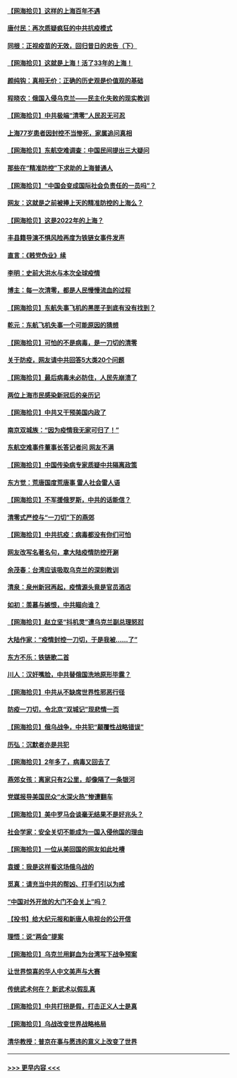 #### [【网海拾贝】这样的上海百年不遇](../pages/nsc993/n13692603.md?t=04040711) 
#### [唐付民：再次质疑疯狂的中共抗疫模式](../pages/nsc993/n13691971.md?t=04040711) 
#### [同根：正视疫苗的无效，回归昔日的忠告（下）](../pages/nsc993/n13688756.md?t=04040711) 
#### [【网海拾贝】这就是上海！活了33年的上海！](../pages/nsc993/n13688654.md?t=04040711) 
#### [颜纯钩：真相无价：正确的历史观是价值观的基础](../pages/nsc993/n13688555.md?t=04040711) 
#### [程晓农：俄国入侵乌克兰——民主化失败的现实教训](../pages/nsc993/n13686006.md?t=04040711) 
#### [【网海拾贝】中共极端“清零”人民忍无可忍](../pages/nsc993/n13685914.md?t=04040711) 
#### [上海77岁患者因封控不当惨死，家属追问真相](../pages/nsc993/n13685891.md?t=04040711) 
#### [【网海拾贝】东航空难调查：中国民间提出三大疑问](../pages/nsc993/n13683137.md?t=04040711) 
#### [那些在“精准防控”下求助的上海普通人](../pages/nsc993/n13683088.md?t=04040711) 
#### [【网海拾贝】“中国会变成国际社会负责任的一员吗”？](../pages/nsc993/n13680707.md?t=04040711) 
#### [网友：这就是之前被捧上天的精准防控的上海么？](../pages/nsc993/n13680287.md?t=04040711) 
#### [【网海拾贝】这是2022年的上海？](../pages/nsc993/n13678253.md?t=04040711) 
#### [丰县籍导演不惧风险再度为铁链女事件发声](../pages/nsc993/n13678215.md?t=04040711) 
#### [直言：《贱党伪业》续](../pages/nsc993/n13678056.md?t=04040711) 
#### [李明：史前大洪水与本次全球疫情](../pages/nsc993/n13677332.md?t=04040711) 
#### [博主：每一次清零，都是人民慢慢流血的过程](../pages/nsc993/n13676078.md?t=04040711) 
#### [【网海拾贝】东航失事飞机的黑匣子到底有没有找到？](../pages/nsc993/n13676034.md?t=04040711) 
#### [乾元：东航飞机失事一个可能原因的猜想](../pages/nsc993/n13675834.md?t=04040711) 
#### [【网海拾贝】可怕的不是病毒，是一刀切的清零](../pages/nsc993/n13674403.md?t=04040711) 
#### [关于防疫，网友请中共回答5大类20个问题](../pages/nsc993/n13674318.md?t=04040711) 
#### [【网海拾贝】最后病毒未必防住，人民先崩溃了](../pages/nsc993/n13672307.md?t=04040711) 
#### [两位上海市民感染新冠后的亲历记](../pages/nsc993/n13672217.md?t=04040711) 
#### [【网海拾贝】中共又干预美国内政了](../pages/nsc993/n13669564.md?t=04040711) 
#### [南京双城族：“因为疫情我无家可归了！”](../pages/nsc993/n13669511.md?t=04040711) 
#### [东航空难事件董事长答记者问 网友不满](../pages/nsc993/n13669436.md?t=04040711) 
#### [【网海拾贝】中国传染病专家质疑中共隔离政策](../pages/nsc993/n13667190.md?t=04040711) 
#### [东方觉：荒唐国度荒唐事 雷人社会雷人语](../pages/nsc993/n13666926.md?t=04040711) 
#### [【网海拾贝】不军援俄罗斯，中共的话能信？](../pages/nsc993/n13664594.md?t=04040711) 
#### [清零式严控与“一刀切”下的燕郊](../pages/nsc993/n13664450.md?t=04040711) 
#### [【网海拾贝】中共抗疫：病毒都没有你们可怕](../pages/nsc993/n13662063.md?t=04040711) 
#### [网友改写名著名句，拿大陆疫情防控开涮](../pages/nsc993/n13661999.md?t=04040711) 
#### [余茂春：台湾应该吸取乌克兰的深刻教训](../pages/nsc993/n13661829.md?t=04040711) 
#### [清泉：泉州新冠再起，疫情源头竟是官员酒店](../pages/nsc993/n13660898.md?t=04040711) 
#### [如初：羡慕与嫉恨，中共瞄向谁？](../pages/nsc993/n13660773.md?t=04040711) 
#### [【网海拾贝】赵立坚“抖机灵”遭乌克兰副总理怒怼](../pages/nsc993/n13659660.md?t=04040711) 
#### [大陆作家：“疫情封控一刀切，于是我被……了”](../pages/nsc993/n13659323.md?t=04040711) 
#### [东方不乐：铁链歌二首](../pages/nsc993/n13659123.md?t=04040711) 
#### [川人：汉奸嘴脸，中共替俄国洗地原形毕露？](../pages/nsc993/n13657995.md?t=04040711) 
#### [【网海拾贝】中共从不缺席世界性邪恶行径](../pages/nsc993/n13657799.md?t=04040711) 
#### [防疫一刀切，令北京“双城记”现悲情一页](../pages/nsc993/n13657746.md?t=04040711) 
#### [【网海拾贝】俄乌战争，中共犯“颠覆性战略错误”](../pages/nsc993/n13655760.md?t=04040711) 
#### [历弘：沉默者亦是共犯](../pages/nsc993/n13652799.md?t=04040711) 
#### [【网海拾贝】2年多了，病毒又回去了](../pages/nsc993/n13652629.md?t=04040711) 
#### [燕郊女孩：离家只有2公里，却像隔了一条银河](../pages/nsc993/n13652450.md?t=04040711) 
#### [党媒报导美国民众“水深火热”惨遭翻车](../pages/nsc993/n13649966.md?t=04040711) 
#### [【网海拾贝】美中罗马会谈毫无结果不是好兆头？](../pages/nsc993/n13649860.md?t=04040711) 
#### [社会学家：安全关切不能成为一国入侵他国的理由](../pages/nsc993/n13649744.md?t=04040711) 
#### [【网海拾贝】一位从美回国的网友如此吐槽](../pages/nsc993/n13647381.md?t=04040711) 
#### [袁媛：我是这样看这场俄乌战的](../pages/nsc993/n13644892.md?t=04040711) 
#### [觅真：请充当中共的帮凶、打手们引以为戒](../pages/nsc993/n13644228.md?t=04040711) 
#### [“中国对外开放的大门不会关上”吗？](../pages/nsc993/n13644191.md?t=04040711) 
#### [【投书】给大纪元报和新唐人电视台的公开信](../pages/nsc993/n13644124.md?t=04040711) 
#### [理悟：说“两会”提案](../pages/nsc993/n13643927.md?t=04040711) 
#### [【网海拾贝】乌克兰用鲜血为台湾写下战争预案](../pages/nsc993/n13643578.md?t=04040711) 
#### [让世界惊喜的华人中文美声与大赛](../pages/nsc993/n13641647.md?t=04040711) 
#### [传统武术何在？ 新武术以假乱真](../pages/nsc993/n13641615.md?t=04040711) 
#### [【网海拾贝】中共打拐是假，打击正义人士是真](../pages/nsc993/n13641238.md?t=04040711) 
#### [【网海拾贝】乌战改变世界战略格局](../pages/nsc993/n13639171.md?t=04040711) 
#### [清华教授：普京在事与愿违的意义上改变了世界](../pages/nsc993/n13639019.md?t=04040711) 

----
#### [ >>> 更早内容 <<< ](../indexes/nsc993-earlier.md)
